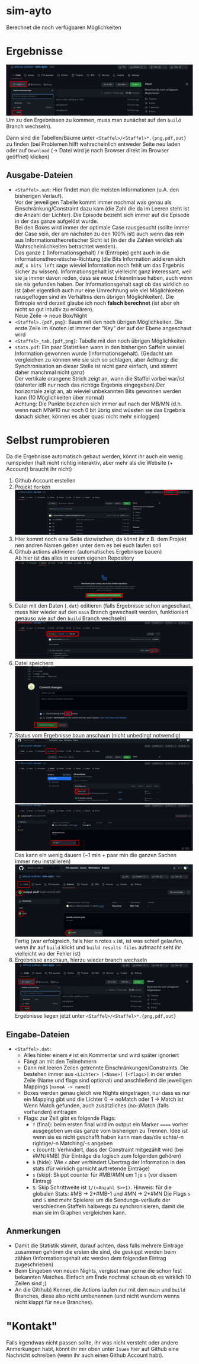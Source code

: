 # sim-ayto
Berechnet die noch verfügbaren Möglichkeiten

# Ergebnisse
![Auf `build` Branch wechseln](img/09_build1_dark.png)
Um zu den Ergebnissen zu kommen, muss man zunächst auf den `build` Branch
wechseln).

Dann sind die Tabellen/Bäume unter `<Staffel>/<Staffel>*.{png,pdf,out}` zu finden
(bei Problemen hilft wahrscheinlich entweder Seite neu laden oder auf `Download`
(-> Datei wird je nach Browser direkt im Browser geöffnet) klicken)

## Ausgabe-Dateien
- `<Staffel>.out`: Hier findet man die meisten Informationen (u.A. den
  bisherigen Verlauf).<br>
  Vor der jeweiligen Tabelle kommt immer nochmal was genau
  als Einschränkung/Constraint dazu kam (die Zahl die da im Leeren steht ist die
  Anzahl der Lichter). Die Episode bezieht sich immer auf die Episode in der das
  ganze aufgelöst wurde.<br>
  Bei den Boxes wird immer der optimale Case rausgesucht
  (sollte immer der Case sein, der am nächsten zu den 100% ist) auch wenn das
  rein aus Informationstheoretischer Sicht ist (in der die Zahlen wirklich als
  Wahrscheinlichkeiten betrachtet werden).<br>
  Das ganze `I` (Informationsgehalt) /
  `H` (Entropie) geht auch in die informationstheoretische-Richtung
  (die Bits Information addieren sich auf, `x bits left` sage wieviel
  Information noch fehlt um das Ergebnis sicher zu wissen). Informationsgehalt
  ist vielleicht ganz interessant, weil sie ja immer davon reden, dass sie neue
  Erkenntnisse haben, auch wenn sie nix gefunden haben. Der Informationsgehalt
  sagt ob das wirklich so ist (aber eigentlich auch nur eine Umrechnung wie viel
  Möglichkeiten rausgeflogen sind im Verhältnis dern übrigen Möglichkeiten). Die
  Entropie wird derzeit glaube ich noch **falsch berechnet** (ist aber eh nicht
  so gut intuitiv zu erklären).<br>
  Neue Zeile -> neue Box/Night
- `<Staffel>.{pdf,png}`: Baum mit den noch übrigen Möglichkeiten. Die erste
  Zeile im Knoten ist immer der "Key" der auf der Ebene angeschaut wird
- `<Staffel>_tab.{pdf,png}`: Tabelle mit den noch übrigen Möglichkeiten
- `stats.pdf`: Ein paar Statistiken wann in den bisherigen Saffeln wieviel
  Information gewonnen wurde (Informationsgehalt). (Gedacht um vergleichen zu
  können wie sie sich so schlagen, aber Achtung: die Synchronisation an dieser
  Stelle ist nicht ganz einfach, und stimmt daher manchmal nicht ganz)<br>
  Der vertikale orangene Strich zeigt an, wann die Staffel vorbei war/ist
  (dahinter idR nur noch das richtige Ergebnis eingegeben).Der horizontale zeigt
  an, ab wieviel unbekannten Bits gewonnen werden kann (10 Möglichkeiten über
  normal)<br>
  Achtung: Die Punkte beziehen sich immer auf nach der MB/MN (d.h. wenn nach
  MN#10 nur noch 0 bit übrig sind wüssten sie das Ergebnis danach sicher, können
  es aber quasi nicht mehr einloggen)

# Selbst rumprobieren
Da die Ergebnisse automatisch gebaut werden, könnt ihr auch ein wenig rumspielen
(halt nicht richtig interaktiv, aber mehr als die Website (+ Account) braucht ihr nicht)

1. Github Account erstellen
2. Projekt `fork`en
   ![forken](./img/01_fork_dark.png)
4. Hier kommt noch eine Seite dazwischen, da könnt ihr z.B. dem Projekt nen andren Namen geben
   unter dem es bei euch laufen soll
3. Github actions aktivieren (automatisches Ergebnisse bauen)<br>
   Ab hier ist das alles in eurem eigenen Repository
   ![GH actions aktivieren](./img/02_enable-actions_dark.png)
4. Datei mit den Daten (`.dat`) editieren (falls Ergebnisse schon angeschaut, muss hier
   wieder auf den `main` Branch gewechselt werden, funktioniert genauso wie auf
   den `build` Branch wechseln)
   ![edit](./img/03_edit1_dark.png)
5. Datei speichern
   ![save](./img/04_commit_dark.png)
6. Status vom Ergebnisse baun anschaun (nicht unbedingt notwendig)
   ![status](./img/05_actions1_dark.png)
   ![status](./img/06_actions2_dark.png)
   ![status](./img/07_actions3_dark.png)
   Das kann ein wenig dauern (~1 min + paar min die ganzen Sachen immer neu
   installieren)
   ![status fin](./img/08_actions4_dark.png)
   Fertig (war erfolgreich, falls hier n rotes `x` ist, ist was schief gelaufen, wenn 
   ihr auf `build` klickt und `build results files` aufmacht seht ihr vielleicht wo der
   Fehler ist)
7. Ergebnisse anschaun, hierzu wieder branch wechseln
   ![zu `build` wechseln](./img/09_build1_dark.png)
   Ergebnisse liegen jetzt unter `<Staffel>/<Staffel>*.{png,pdf,out}`

## Eingabe-Dateien
- `<Staffel>.dat`:
  - Alles hinter einem `#` ist ein Kommentar und wird später
    ignoriert
  - Fängt an mit den Teilnehmern
  - Dann mit leeren Zeilen getrennte Einschränkungen/Constraints. Die bestehen
	immer aus `<Lichter> [<Name>] [<flags>]` in der ersten Zeile (Name und flags
	sind optional) und anschließend die jeweiligen Mappings (`nameA -> nameB`)
  - Boxes werden genau gleich wie Nights eingetragen, nur dass es nur ein Mapping
	gibt und die Lichter 0 -> noMatch oder 1 -> Match ist<br>
	Wenn Match gefunden, auch zusätzliches (no-)Match (falls vorhanden) eintragen
  - Flags: zur Zeit gibt es folgende Flags:
  	<!-- - `t` (tree):  -->
  	- `f` (final): beim ersten final wird im output ein Marker `====` vorher
	  ausgegeben um das ganze vom bisherigen zu Trennen. Idee ist wenn sie es
	  nicht geschafft haben kann man das/die echte/-n rightige/-n Matching/-s angeben
  	- `c` (count): Verhindert, dass der Constraint mitgezählt wird (bei #MN/#MB)
	  (für Einträge die logisch zum folgenden gehören)
  	- `h` (hide): Wie `c` aber verhindert Übertrag der Information in den stats
	  (für wirklich garnicht auftretende Einträge)
  	- `s` (skip): Skippt counter für #MB/#MN um 1 je `s` (vor diesem Eintrag)
	- `S`: Skip Schrittweite ist `1/(<Anzahl S>+1)`. Hinweis: für die globalen
	  Stats: #MB -> 2*#MB-1 und #MN -> 2*#MN
    Die Flags `s` und `S` sind mehr Spielerei um die Sendungs-verläufe der
	verschiednen Staffeln halbwegs zu synchronisieren, damit die man sie im
	Graphen vergleichen kann.

## Anmerkungen
- Damit die Statistik stimmt, darauf achten, dass falls mehrere Einträge
  zusammen gehören die ersten die sind, die geskippt werden beim zählen
  (Informationsgehalt etc werden dem folgenden Eintrag zugeschrieben)
- Beim Eingeben von neuen Nights, vergisst man gerne die schon fest bekannten
  Matches. Einfach am Ende nochmal schaun ob es wirklich 10 Zeilen sind ;)
- An die Git(hub) Kenner, die Actions laufen nur mit dem `main` und `build`
  Branches, diese also nicht umbenennen (und nicht wundern wenns nicht klappt für
  neue Branches).

# "Kontakt"
Falls irgendwas nicht passen sollte, ihr was nicht versteht oder andere Anmerkungen habt, könnt ihr mir oben unter `Isues` hier auf Github eine Nachricht schreiben (wenn ihr auch einen Github Account habt).
